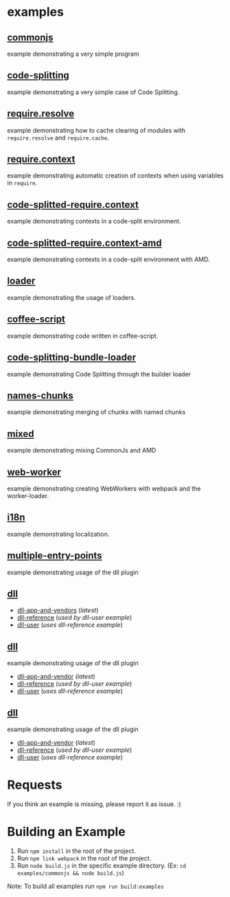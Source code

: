 # examples

## [commonjs](commonjs)

example demonstrating a very simple program

## [code-splitting](code-splitting)

example demonstrating a very simple case of Code Splitting.

## [require.resolve](require.resolve)

example demonstrating how to cache clearing of modules with `require.resolve` and `require.cache`.

## [require.context](require.context)

example demonstrating automatic creation of contexts when using variables in `require`.

## [code-splitted-require.context](code-splitted-require.context)

example demonstrating contexts in a code-split environment.

## [code-splitted-require.context-amd](code-splitted-require.context-amd)

example demonstrating contexts in a code-split environment with AMD.

## [loader](loader)

example demonstrating the usage of loaders.

## [coffee-script](coffee-script)

example demonstrating code written in coffee-script.

## [code-splitting-bundle-loader](code-splitting-bundle-loader)

example demonstrating Code Splitting through the builder loader

## [names-chunks](names-chunks)

example demonstrating merging of chunks with named chunks

## [mixed](mixed)

example demonstrating mixing CommonJs and AMD

## [web-worker](web-worker)

example demonstrating creating WebWorkers with webpack and the worker-loader.

## [i18n](i18n)

example demonstrating localization.

## [multiple-entry-points](multiple-entry-points)

example demonstrating usage of the dll plugin

## [dll](dll-app-and-vendors)
- [dll-app-and-vendors](dll-app-and-vendors) (_latest_)
- [dll-reference](dll) (_used by dll-user example_)
- [dll-user](dll-user) (_uses dll-reference example_)





## [dll](dll-app-and-vendor)

example demonstrating usage of the dll plugin

- [dll-app-and-vendor](dll-app-and-vendor) (_latest_)
- [dll-reference](dll) (_used by dll-user example_)
- [dll-user](dll-user) (_uses dll-reference example_)

## [dll](dll-app-and-vendor)

example demonstrating usage of the dll plugin

- [dll-app-and-vendor](dll-app-and-vendor) (_latest_)
- [dll-reference](dll) (_used by dll-user example_)
- [dll-user](dll-user) (_uses dll-reference example_)

# Requests

If you think an example is missing, please report it as issue. :)

# Building an Example

1. Run `npm install` in the root of the project.
2. Run `npm link webpack` in the root of the project.
3. Run `node build.js` in the specific example directory. (Ex: `cd examples/commonjs && node build.js`)

Note: To build all examples run `npm run build:examples`
